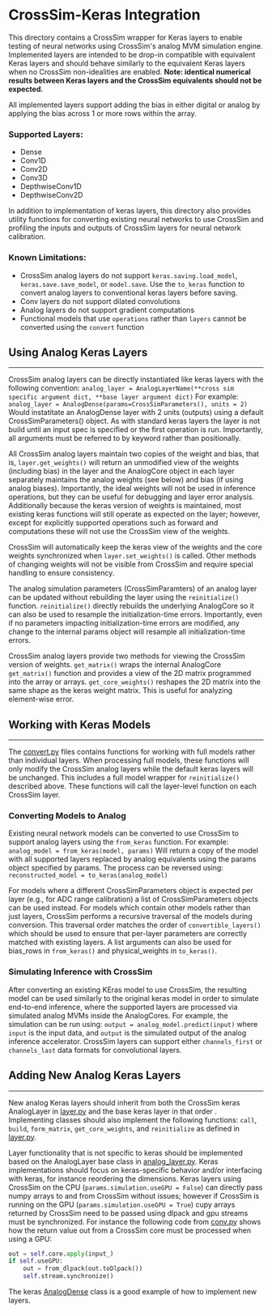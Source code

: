 # CrossSim-Keras Integration

This directory contains a CrossSim wrapper for Keras layers to enable testing of neural networks using CrossSim's analog MVM simulation engine. Implemented layers are intended to be drop-in compatible with equivalent Keras layers and should behave similarly to the equivalent Keras layers when no CrossSim non-idealities are enabled. **Note: identical numerical results between Keras layers and the CrossSim equivalents should not be expected.**

All implemented layers support adding the bias in either digital or analog by applying the bias across 1 or more rows within the array.

### Supported Layers:
- Dense
- Conv1D
- Conv2D
- Conv3D
- DepthwiseConv1D
- DepthwiseConv2D

In addition to implementation of keras layers, this directory also provides utility functions for converting existing neural networks to use CrossSim and profiling the inputs and outputs of CrossSim layers for neural network calibration.

### Known Limitations:
- CrossSim analog layers do not support `keras.saving.load_model`, `keras.save.save_model`, or `model.save`. Use the `to_keras` function to convert analog layers to conventional keras layers before saving.
- Conv layers do not support dilated convolutions
- Analog layers do not support gradient computations
- Functional models that use `operations` rather than `layers` cannot be converted using the `convert` function

## Using Analog Keras Layers
------
CrossSim analog layers can be directly instantiated like keras layers with the following convention:
`analog_layer = AnalogLayerName(**cross sim specific argument dict, **base layer argument dict)`
For example:
`analog_layer = AnalogDense(params=CrossSimParameters(), units = 2)`
Would instatitate an AnalogDense layer with 2 units (outputs) using a default CrossSimParameters() object. As with standard keras layers the layer is not build until an input spec is specified or the first operation is run. Importantly, all arguments must be referred to by keyword rather than positionally.

All CrossSim analog layers maintain two copies of the weight and bias, that is, `layer.get_weights()` will return an unmodified view of the weights (including bias) in the layer and the AnalogCore object in each layer separately maintains the analog weights (see below) and bias (if using analog biases). Importantly, the ideal weights will not be used in inference operations, but they can be useful for debugging and layer error analysis. Additionally because the keras version of weights is maintained, most existing keras functions will still operate as expected on the layer; however, except for explicitly supported operations such as forward and computations these will not use the CrossSim view of the weights.

CrossSim will automatically keep the keras view of the weights and the core weights synchronized when `layer.set_weights()` is called. Other methods of changing weights will not be visible from CrossSim and require special handling to ensure consistency.

The analog simulation parameters (CrossSimParamters) of an analog layer can be updated without rebuilding the layer using the `reinitialize()` function. `reinitialize()` directly rebuilds the underlying AnalogCore so it can also be used to resample the initialization-time errors. Importantly, even if no parameters impacting initialization-time errors are modified, any change to the internal params object will resample all initialization-time errors.

CrossSim analog layers provide two methods for viewing the CrossSim version of weights. `get_matrix()` wraps the internal AnalogCore `get_matrix()` function and provides a view of the 2D matrix programmed into the array or arrays. `get_core_weights()` reshapes the 2D matrix into the same shape as the keras weight matrix. This is useful for analyzing element-wise error.

## Working with Keras Models
------
The [convert.py](convert.py) files contains functions for working with full models rather than individual layers. When processing full models, these functions will only modify the CrossSim analog layers while the default keras layers will be unchanged. This includes a full model wrapper for `reinitialize()` described above. These functions will call the layer-level function on each CrossSim layer.

### Converting Models to Analog
Existing neural network models can be converted to use CrossSim to support analog layers using the `from_keras` function. For example:
`analog_model = from_keras(model, params)`
Will return a copy of the model with all supported layers replaced by analog equivalents using the params object specified by params. The process can be reversed using:
`reconstructed_model = to_keras(analog_model)`

For models where a different CrossSimParameters object is expected per layer (e.g., for ADC range calibration) a list of CrossSimParameters objects can be used instead. For models which contain other models rather than just layers, CrossSim performs a recursive traversal of the models during conversion. This traversal order matches the order of `convertible_layers()` which should be used to ensure that per-layer parameters are correctly matched with existing layers. A list arguments can also be used for bias_rows in `from_keras()` and physical_weights in `to_keras()`.

### Simulating Inference with CrossSim
After converting an existing KEras model to use CrossSim, the resulting model can be used similarly to the original keras model in order to simulate end-to-end inference, where the supported layers are processed via simulated analog MVMs inside the AnalogCores. For example, the simulation can be run using: `output = analog_model.predict(input)` 
where `input` is the input data, and `output` is the simulated output of the analog inference accelerator. CrossSim layers can support either `channels_first` or `channels_last` data formats for convolutional layers.


## Adding New Analog Keras Layers
------
New analog Keras layers should inherit from both the  CrossSim keras AnalogLayer in [layer.py](layer.py) and the base keras layer in that order . Implementing classes should also implement the following functions: `call`, `build`, `form_matrix`, `get_core_weights`, and `reinitialize` as defined in [layer.py](layer.py). 

Layer functionality that is not specific to keras should be implemented based on the AnalogLayer base class in [analog_layer.py](../analog_layer.py). Keras implementations should focus on keras-specific behavior and/or interfacing with keras, for instance reordering the dimensions. Keras layers using CrossSim on the CPU (`params.simulation.useGPU = False`) can directly pass numpy arrays to and from CrossSim without issues; however if CrossSim is running on the GPU (`params.simulation.useGPU = True`) cupy arrays returned by CrossSim need to be passed using dlpack and gpu streams must be synchronized. For instance the following code from [conv.py](conv.py) shows how the return value out from a CrossSim core must be processed when using a GPU:
```python
out = self.core.apply(input_)
if self.useGPU:
    out = from_dlpack(out.toDlpack())
    self.stream.synchronize()
```

The keras [AnalogDense](dense.py) class is a good example of how to implement new layers.